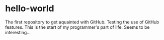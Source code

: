 # hello-world
The first repository to get aquainted with GitHub.
Testing the use of GitHub features.
This is the start of my programmer's part of life. Seems to be interesting...
